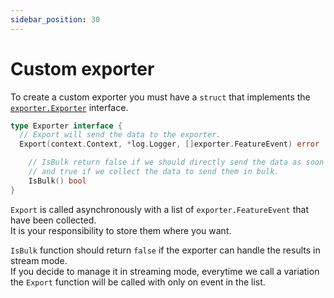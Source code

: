 ```yaml
---
sidebar_position: 30
---
```


# Custom exporter
To create a custom exporter you must have a `struct` that implements the [`exporter.Exporter`](https://pkg.go.dev/github.com/thomaspoignant/go-feature-flag/internal/exporter#Exporter) interface.


```go
type Exporter interface {
  // Export will send the data to the exporter.
  Export(context.Context, *log.Logger, []exporter.FeatureEvent) error

	// IsBulk return false if we should directly send the data as soon as it is produced
	// and true if we collect the data to send them in bulk.
	IsBulk() bool
}
```
`Export` is called asynchronously with a list of `exporter.FeatureEvent` that have been collected.  
It is your responsibility to store them where you want.

`IsBulk` function should return `false` if the exporter can handle the results in stream mode.  
If you decide to manage it in streaming mode, everytime we call a variation the `Export` function will be called
with only on event in the list.
